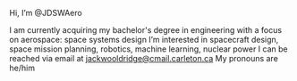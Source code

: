 Hi, I’m @JDSWAero

I am currently acquiring my bachelor's degree in engineering with a focus on aerospace: space systems design
I’m interested in spacecraft design, space mission planning, robotics, machine learning, nuclear power
I can be reached via email at jackwooldridge@cmail.carleton.ca
My pronouns are he/him

<!---
JDSWAero/JDSWAero is a ✨ special ✨ repository because its `README.md` (this file) appears on your GitHub profile.
You can click the Preview link to take a look at your changes.
--->
